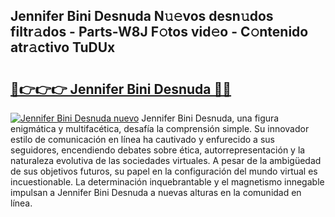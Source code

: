 ## Jennifer Bini Desnuda N𝚞𝚎vos desn𝚞dos filtr𝚊dos - Parts-W8J F𝚘tos vid𝚎o - C𝚘ntenido atr𝚊ctivo TuDUx

# <h2><a href="http://mb74y3.tromn.icu/?c=Jennifer+Bini+Desnuda">🔗👉👉👉 Jennifer Bini Desnuda 🔗🔗</a></h2>

[![Jennifer Bini Desnuda nuevo](https://i.imgur.com/pEAQMta.gif)](http://mb74y3.tromn.icu/?c=Jennifer+Bini+Desnuda)
Jennifer Bini Desnuda, una figura enigmática y multifacética, desafía la comprensión simple. Su innovador estilo de comunicación en línea ha cautivado y enfurecido a sus seguidores, encendiendo debates sobre ética, autorrepresentación y la naturaleza evolutiva de las sociedades virtuales. A pesar de la ambigüedad de sus objetivos futuros, su papel en la configuración del mundo virtual es incuestionable. La determinación inquebrantable y el magnetismo innegable impulsan a Jennifer Bini Desnuda a nuevas alturas en la comunidad en línea.
